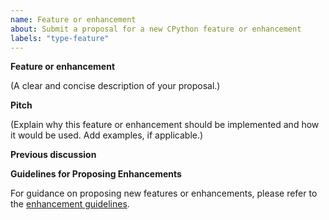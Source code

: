 ```yaml
---
name: Feature or enhancement
about: Submit a proposal for a new CPython feature or enhancement
labels: "type-feature"
---
```


**Feature or enhancement**

(A clear and concise description of your proposal.)

**Pitch**

(Explain why this feature or enhancement should be implemented and how it would be used.
 Add examples, if applicable.)

**Previous discussion**

<!--
  New features to Python should first be discussed elsewhere before creating issues on GitHub,
  for example in the "ideas" category (https://discuss.python.org/c/ideas/6) of discuss.python.org,
  or the python-ideas mailing list (https://mail.python.org/mailman3/lists/python-ideas.python.org/).
  Use this space to post links to the places where you have already discussed this feature proposal:
-->

**Guidelines for Proposing Enhancements**

For guidance on proposing new features or enhancements, please refer to the [enhancement guidelines](../../../../Doc/howto/enhancement.rst).

<!--
You can freely edit this text. Remove any lines you believe are unnecessary.
-->
